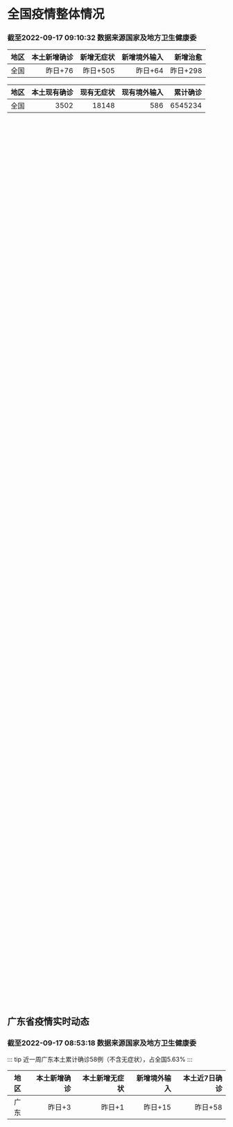 
# 全国疫情整体情况
### 截至2022-09-17 09:10:32 数据来源国家及地方卫生健康委

|地区|本土新增确诊|新增无症状|新增境外输入|新增治愈|
|:--:|---:|---:|---:|---:|
|全国|昨日+76|昨日+505|昨日+64|昨日+298|

|地区|本土现有确诊|现有无症状|现有境外输入|累计确诊|
|:--:|---:|---:|---:|---:|
|全国|3502|18148|586|6545234|

<div id="chinaDayModify" style="width:100%;height:500px;margin-bottom:10px;"></div>
<div id="chinaAddHistoryData" style="width:100%;height:500px;margin-bottom:10px;"></div>
<div id="chinaNowHistoryData" style="width:100%;height:500px;margin-bottom:10px;"></div>
<div id="chinaTotalHistoryData" style="width:100%;height:500px;margin-bottom:10px;"></div>


## 广东省疫情实时动态
### 截至2022-09-17 08:53:18 数据来源国家及地方卫生健康委

::: tip 近一周广东本土累计确诊58例（不含无症状），占全国5.63%
:::

|地区|本土新增确诊|本土新增无症状|新增境外输入|本土近7日确诊|
|:--:|---:|---:|---:|---:|
|广东|昨日+3|昨日+1|昨日+15|昨日+58|

<div id="guangdongModify" style="width:100%;height:500px;margin-bottom:10px;"></div>
<div id="guangdongTotalHistory" style="width:100%;height:500px;margin-bottom:10px;"></div>
<div id="guangzhouModifyHistory" style="width:100%;height:500px;margin-bottom:10px;"></div>


<script>
import * as echarts from 'echarts'
export default {
  mounted () {
    this.chartChDay = echarts.init(document.getElementById("chinaDayModify"), "dark")
,this.chartChAdd = echarts.init(document.getElementById("chinaAddHistoryData"), "dark")
,this.chartChNow = echarts.init(document.getElementById("chinaNowHistoryData"), "dark")
,this.chartChTotal = echarts.init(document.getElementById("chinaTotalHistoryData"), "dark")
,this.chartGdMod = echarts.init(document.getElementById("guangdongModify"), "dark")
,this.chartGdTotal = echarts.init(document.getElementById("guangdongTotalHistory"), "dark")
,this.chartGzMod = echarts.init(document.getElementById("guangzhouModifyHistory"), "dark")


    const option_gd_mod = {
      title: {
        text: '广东疫情新增趋势（人）'
      },
      tooltip: {
        trigger: 'axis'
      },
      legend: {
        data: ['本土新增确诊', '本土新增无症状', '新增境外输入']
      },
      grid: {
        left: '3%',
        right: '4%',
        bottom: '3%',
        containLabel: true
      },
      toolbox: {
        feature: {
          saveAsImage: {}
        }
      },
      xAxis: {
        type: 'category',
        boundaryGap: false,
        data: ["07.20","07.21","07.22","07.23","07.24","07.25","07.26","07.27","07.28","07.29","07.30","07.31","08.01","08.02","08.03","08.04","08.05","08.06","08.07","08.08","08.09","08.10","08.11","08.12","08.13","08.14","08.15","08.16","08.17","08.18","08.19","08.20","08.21","08.22","08.23","08.24","08.25","08.26","08.27","08.28","08.29","08.30","08.31","09.01","09.02","09.03","09.04","09.05","09.06","09.07","09.08","09.09","09.10","09.11","09.12","09.13","09.14","09.15","09.16",]
      },
      yAxis: {
        type: 'value'
      },
      series: [
        {
          name: '本土新增确诊',
          type: 'line',
          stack: 'Total',
          smooth: true,
          data: [18,10,23,11,11,6,3,4,3,1,1,1,0,0,0,1,11,12,37,25,39,25,22,12,14,12,9,9,6,6,8,9,9,7,17,4,4,6,13,10,24,25,40,55,65,79,63,43,42,27,36,26,15,17,7,6,5,5,3,]
        },
        {
          name: '本土新增无症状',
          type: 'line',
          stack: 'Total',
          smooth: true,
          data: [6,13,9,10,13,17,4,8,3,2,2,1,1,1,0,0,2,5,6,13,7,5,14,11,1,4,8,2,2,1,7,9,11,1,5,2,4,2,4,3,12,21,34,41,40,24,26,17,18,12,28,6,10,11,4,3,4,1,1,]
        },
        {
          name: '新增境外输入',
          type: 'line',
          stack: 'Total',
          smooth: true,
          data: [8,33,6,13,19,16,18,10,11,6,8,19,30,19,29,14,10,19,16,16,20,27,19,13,13,15,3,14,7,9,10,9,17,17,13,16,18,15,19,12,11,10,13,16,17,18,16,16,19,6,16,23,19,21,12,11,8,10,15,]
        }
      ]
    };

    const option_gd_total = {
      title: {
        text: '广东疫情概览（人）'
      },
      tooltip: {
        trigger: 'axis'
      },
      legend: {
        data: ['累计确诊', '累计治愈']
      },
      grid: {
        left: '3%',
        right: '4%',
        bottom: '3%',
        containLabel: true
      },
      toolbox: {
        feature: {
          saveAsImage: {}
        }
      },
      xAxis: {
        type: 'category',
        boundaryGap: false,
        data: ["07.20","07.21","07.22","07.23","07.24","07.25","07.26","07.27","07.28","07.29","07.30","07.31","08.01","08.02","08.03","08.04","08.05","08.06","08.07","08.08","08.09","08.10","08.11","08.12","08.13","08.14","08.15","08.16","08.17","08.18","08.19","08.20","08.21","08.22","08.23","08.24","08.25","08.26","08.27","08.28","08.29","08.30","08.31","09.01","09.02","09.03","09.04","09.05","09.06","09.07","09.08","09.09","09.10","09.11","09.12","09.13","09.14","09.15","09.16",]
      },
      yAxis: {
        type: 'value'
      },
      series: [
        {
          name: '累计确诊',
          type: 'line',
          stack: 'Total',
          smooth: true,
          data: [7890,7933,7962,7988,8018,8040,8064,8078,8092,8099,8108,8129,8159,8178,8207,8222,8243,8275,8328,8371,8430,8482,8523,8548,8575,8602,8614,8637,8650,8665,8683,8701,8727,8751,8781,8801,8822,8844,8879,8898,8933,8968,9021,9092,9174,9271,9350,9413,9474,9507,9559,9608,9642,9680,9699,9716,9729,9744,9762,]
        },
        {
          name: '累计治愈',
          type: 'line',
          stack: 'Total',
          smooth: true,
          data: [7552,7593,7593,7609,7640,7669,7705,7736,7763,7792,7808,7832,7857,7896,7921,7948,7973,8017,8032,8054,8075,8093,8105,8119,8142,8165,8183,8207,8225,8252,8268,8289,8323,8343,8367,8399,8430,8470,8507,8529,8561,8591,8620,8641,8671,8708,8725,8744,8775,8804,8831,8855,8888,8923,8959,9011,9075,9140,9140,]
        }
      ]
    };

    const option_gz_mod = {
      title: {
        text: '广州疫情新增趋势（人）'
      },
      tooltip: {
        trigger: 'axis'
      },
      legend: {
        data: ['本土新增确诊', '本土新增无症状']
      },
      grid: {
        left: '3%',
        right: '4%',
        bottom: '3%',
        containLabel: true
      },
      toolbox: {
        feature: {
          saveAsImage: {}
        }
      },
      xAxis: {
        type: 'category',
        boundaryGap: false,
        data: ["0720","0721","0722","0723","0724","0725","0726","0727","0728","0729","0730","0731","0801","0802","0803","0804","0805","0806","0807","0808","0809","0810","0811","0812","0813","0814","0815","0816","0817","0818","0819","0820","0821","0822","0823","0824","0825","0826","0827","0828","0829","0830","0831","0901","0902","0903","0904","0905","0906","0907","0908","0909","0910","0911","0912","0913","0914","0915","0916",]
      },
      yAxis: {
        type: 'value'
      },
      series: [
        {
          name: '本土新增确诊',
          type: 'line',
          stack: 'Total',
          smooth: true,
          data: [1,1,0,1,0,0,0,0,0,0,0,1,0,0,0,0,0,1,4,1,2,0,1,0,0,1,1,3,0,2,0,0,2,0,2,0,0,0,1,1,0,5,5,3,7,4,8,5,6,3,2,0,0,0,0,0,0,0,0,]
        },
        {
          name: '本土新增无症状',
          type: 'line',
          stack: 'Total',
          smooth: true,
          data: [0,0,0,0,0,0,0,0,0,0,0,0,0,0,0,0,0,0,1,0,0,1,0,0,0,0,0,0,1,0,0,0,2,0,0,0,0,0,1,1,0,0,4,2,3,0,1,3,1,1,0,0,0,0,0,0,0,0,1,]
        }
      ]
    };

    const option_ch_day  = {
      series: [
        {
          type: 'treemap',
          data: [
            {
              name: '本土新增确诊昨日+76',
              value: 76,
            },
            {
              name: '新增无症状昨日+505',
              value: 505,
            },
            {
              name: '新增境外输入昨日+64',
              value: 64,
            },
            {
              name: '新增治愈昨日+298',
              value: 298,
            },
          ]
        }
      ]
    };

    const option_ch_add = {
      title: {
        text: '新增疫情整体走势'
      },
      tooltip: {
        trigger: 'axis'
      },
      legend: {
        data: ['本土确诊', '无症状感染', '新增境外输入']
      },
      grid: {
        left: '3%',
        right: '4%',
        bottom: '3%',
        containLabel: true
      },
      toolbox: {
        feature: {
          saveAsImage: {}
        }
      },
      xAxis: {
        type: 'category',
        boundaryGap: false,
        data: ["07.17","07.18","07.19","07.20","07.21","07.22","07.23","07.24","07.25","07.26","07.27","07.28","07.29","07.30","07.31","08.01","08.02","08.03","08.04","08.05","08.06","08.07","08.08","08.09","08.10","08.11","08.12","08.13","08.14","08.15","08.16","08.17","08.18","08.19","08.20","08.21","08.22","08.23","08.24","08.25","08.26","08.27","08.28","08.29","08.30","08.31","09.01","09.02","09.03","09.04","09.05","09.06","09.07","09.08","09.09","09.10","09.11","09.12","09.13","09.14","09.15","09.16",]
      },
      yAxis: {
        type: 'value'
      },
      series: [
        {
          name: '本土确诊',
          type: 'line',
          stack: 'Total',
          smooth: true,
          data: [117,199,108,148,106,128,87,101,98,79,86,60,49,74,33,46,38,53,162,310,337,324,350,380,614,648,646,623,692,530,566,614,559,578,553,360,308,380,345,262,250,259,301,349,349,307,318,440,314,303,264,323,241,259,239,179,164,188,196,126,102,76,]
        },
        {
          name: '无症状感染',
          type: 'line',
          stack: 'Total',
          smooth: true,
          data: [393,500,827,678,774,594,782,579,770,525,435,390,271,360,244,327,251,241,248,275,399,483,478,572,1379,1203,1359,1844,1620,1838,2322,2810,2119,1591,1628,1464,1440,1261,1289,1239,1106,1035,1255,1368,1326,1596,1567,1379,1359,1249,1235,1247,1093,1033,994,959,785,727,762,823,746,505,]
        },
        {
          name: '新增境外输入',
          type: 'line',
          stack: 'Total',
          smooth: true,
          data: [50,38,42,52,69,36,42,49,50,41,33,49,51,42,51,61,63,58,60,51,53,56,49,64,86,56,58,61,78,61,71,68,44,61,49,67,74,33,45,50,50,48,51,33,43,61,55,62,70,46,46,57,39,42,51,55,62,54,41,41,59,64,]
        }
      ]
    };

    const option_ch_now = {
      title: {
        text: '现有疫情整体走势'
      },
      tooltip: {
        trigger: 'axis'
      },
      legend: {
        data: ['本土确诊', '无症状感染', '新增境外输入']
      },
      grid: {
        left: '3%',
        right: '4%',
        bottom: '3%',
        containLabel: true
      },
      toolbox: {
        feature: {
          saveAsImage: {}
        }
      },
      xAxis: {
        type: 'category',
        boundaryGap: false,
        data: ["07.17","07.18","07.19","07.20","07.21","07.22","07.23","07.24","07.25","07.26","07.27","07.28","07.29","07.30","07.31","08.01","08.02","08.03","08.04","08.05","08.06","08.07","08.08","08.09","08.10","08.11","08.12","08.13","08.14","08.15","08.16","08.17","08.18","08.19","08.20","08.21","08.22","08.23","08.24","08.25","08.26","08.27","08.28","08.29","08.30","08.31","09.01","09.02","09.03","09.04","09.05","09.06","09.07","09.08","09.09","09.10","09.11","09.12","09.13","09.14","09.15","09.16",]
      },
      yAxis: {
        type: 'value'
      },
      series: [
        {
          name: '本土确诊',
          type: 'line',
          stack: 'Total',
          smooth: true,
          data: [835,955,1003,1105,1154,1217,1228,1252,1274,1260,1274,1224,1214,1194,1148,1053,997,960,1012,1173,1412,1662,1965,2289,2838,3426,4020,4580,5196,5667,6140,6696,7061,7550,7749,7884,7679,7426,7132,7027,6660,6364,6101,5973,5834,5779,5658,5756,5636,5668,5670,5709,5713,5666,5575,5403,5083,4851,4714,4334,3681,3502,]
        },
        {
          name: '无症状感染',
          type: 'line',
          stack: 'Total',
          smooth: true,
          data: [475,470,481,510,530,534,529,524,532,536,522,530,541,537,530,541,570,588,611,599,597,608,596,607,633,636,648,652,677,680,704,716,699,693,700,699,712,660,632,621,597,568,547,510,501,519,530,551,562,559,557,571,548,560,560,567,568,566,563,550,565,586,]
        },
        {
          name: '新增境外输入',
          type: 'line',
          stack: 'Total',
          smooth: true,
          data: [3414,3652,4222,4625,5053,5339,5823,5979,6474,6675,6621,6643,6555,6545,6286,5985,5615,5268,4972,4591,4396,4413,4468,4763,5571,6374,7355,9003,10303,11867,13876,16430,18156,19300,20038,20791,21414,21435,21470,21752,21618,21301,21326,21729,22052,22906,23471,23260,23287,23491,23860,24163,24009,23400,22660,22555,21919,21298,20832,20206,18729,18148,]
        }
      ]
    };

    const option_ch_total = {
      title: {
        text: '累计疫情整体走势'
      },
      tooltip: {
        trigger: 'axis'
      },
      legend: {
        data: ['确诊(含港澳台)', '死亡(含港澳台)']
      },
      grid: {
        left: '3%',
        right: '4%',
        bottom: '3%',
        containLabel: true
      },
      toolbox: {
        feature: {
          saveAsImage: {}
        }
      },
      xAxis: {
        type: 'category',
        boundaryGap: false,
        data: ["07.17","07.18","07.19","07.20","07.21","07.22","07.23","07.24","07.25","07.26","07.27","07.28","07.29","07.30","07.31","08.01","08.02","08.03","08.04","08.05","08.06","08.07","08.08","08.09","08.10","08.11","08.12","08.13","08.14","08.15","08.16","08.17","08.18","08.19","08.20","08.21","08.22","08.23","08.24","08.25","08.26","08.27","08.28","08.29","08.30","08.31","09.01","09.02","09.03","09.04","09.05","09.06","09.07","09.08","09.09","09.10","09.11","09.12","09.13","09.14","09.15","09.16",]
      },
      yAxis: {
        type: 'value'
      },
      series: [
        {
          name: '确诊(含港澳台)',
          type: 'line',
          stack: 'Total',
          smooth: true,
          data: [4839118,4857924,4885768,4913840,4939904,4964889,4988264,5010666,5028631,5054540,5081141,5106026,5130275,5152593,5174467,5191827,5216119,5240799,5264782,5287626,5308583,5331691,5348157,5372961,5398259,5422523,5445908,5468619,5491267,5508415,5532984,5559514,5584597,5609324,5633111,5656972,5675269,5703179,5733500,5762559,5790726,5817871,5846327,5868458,5901615,5938060,5974028,6009747,6044288,6080405,6106096,6144277,6187141,6223835,6259551,6296680,6330038,6356783,6404975,6455788,6502479,6545234,]
        },
        {
          name: '死亡(含港澳台)',
          type: 'line',
          stack: 'Total',
          smooth: true,
          data: [22844,22895,22936,22994,23072,23164,23224,23297,23353,23396,23434,23501,23563,23627,23662,23704,23746,23782,23841,23899,23954,24001,24034,24055,24084,24129,24164,24207,24232,24258,24285,24322,24361,24401,24442,24471,24499,24525,24557,24603,24655,24699,24740,24766,24806,24836,24883,24927,24976,25019,25058,25088,25130,25171,25237,25275,25315,25354,25381,25428,25491,25553,]
        }
      ]
    };

    this.chartGdMod.setOption(option_gd_mod);
    this.chartGdTotal.setOption(option_gd_total);
    this.chartGzMod.setOption(option_gz_mod);
    this.chartChDay.setOption(option_ch_day);
    this.chartChAdd.setOption(option_ch_add);
    this.chartChNow.setOption(option_ch_now);
    this.chartChTotal.setOption(option_ch_total);

    window.onresize = () => {
      this.chartGdMod.resize()
      this.chartGdTotal.resize()
      this.chartGzMod.resize()
      this.chartChDay.resize()
      this.chartChAdd.resize()
      this.chartChNow.resize()
      this.chartChTotal.resize()
    }
  }
}
</script>

## 广东省各地区疫情情况

::: danger 38个中高风险地区
:::

|地区|本土新增确诊|本土新增无症状|本土近7日确诊|中高风险地区|
|:--:|---:|---:|---:|---:|
|深圳|+2|0|+44|+28|
|江门|+1|0|+6|+6|
|广州|0|+1|0|0|
|汕头|0|0|+3|0|
|茂名|0|0|+2|0|
|惠州|0|0|+2|0|
|佛山|0|0|+1|0|
|河源|0|0|0|0|
|阳江|0|0|0|0|
|肇庆|0|0|0|0|
|汕尾|0|0|0|0|
|珠海|0|0|0|0|
|云浮|0|0|0|0|
|潮州|0|0|0|0|
|中山|0|0|0|0|
|梅州|0|0|0|0|
|湛江|0|0|0|0|
|东莞|0|0|0|+4|
|揭阳|0|0|0|0|
|清远|0|0|0|0|
|韶关|0|0|0|0|


## 广东疫情热点动态

  
### 09-17 09:13
::: tip 广东昨日新增本土确诊病例3例 本土无症状感染者1例
来源：证券时报网证券时报网讯，16日0-24时，广东省新增本土确诊病例3例（深圳2例，江门1例）；新增本土无症状感染者1例（广州1例）。全省新增境外输入确诊病例11例（广州6例，深圳3例，珠海1例，佛...

信息来源：金融界

[阅读全文](https://h5.baike.qq.com/mobile/landing.html?docid=20220917A01K5M00&isNews=1&adtag=wxjk.yqssc.yqdt)
:::

### 09-17 09:02
::: tip 广东深圳新增2例确诊病例，住在福田区
深圳卫健委9月16日0-24时，深圳在集中隔离观察人员中发现2例新冠肺炎确诊病例。新增病例，情况如下病例1男，46岁，居住在福田区梅林街道绿景虹湾，在集中隔离观察人员中发现。病例2女，12岁，居住在福...

信息来源：北京日报客户端

[阅读全文](https://h5.baike.qq.com/mobile/landing.html?docid=20220917A01G0C00&isNews=1&adtag=wxjk.yqssc.yqdt)
:::

### 09-17 09:01
::: tip 16日深圳新增2例确诊病例，无社会面活动轨迹
文/羊城晚报全媒体记者 郑明达9月17日，记者从深圳市卫健委获悉，9月16日0-24时，深圳在集中隔离观察人员中发现2例新冠肺炎确诊病例。新增病例，情况如下病例1男，46岁，居住在福田区梅林街道绿景虹...

信息来源：羊城派

[阅读全文](https://h5.baike.qq.com/mobile/landing.html?docid=20220917A01FN000&isNews=1&adtag=wxjk.yqssc.yqdt)
:::

### 09-17 08:52
::: tip 最新！福田、龙华、罗湖发布6通告，涉这些区域
昨天晚间至今天（17日）

福田区、龙华区、罗湖区发布6条通告

调整多个街道相关区域和措施...

深圳大事件

[阅读全文](https://mp.weixin.qq.com/s?__biz=MzA4NTczOTMzMQ==&mid=2651382530&idx=2&sn=16e3668c4d4eb9d19b3a9c383ee7e926&chksm=842f112eb3589838978f8f83c2c277091ec1e6b44d0f7b2b63b157c9b9b483cbcb2a7911a40a&mpshare=1&scene=1&srcid=0917f69Hi9fk3WoOSuBeFFf9&sharer_sharetime=1663381848914&sharer_shareid=d35647f873619e01ec6c2f6ddaa3a96d&version=4.0.16.6007&platform=win#rd)
:::

### 09-17 08:50
::: tip 广东9月16日新增本土确诊病例3例、本土无症状感染者1例
广东卫健委通报，9月16日0-24时，全省新增本土确诊病例3例（深圳2例，江门1例）；新增本土无症状感染者1例（广州1例）。全省新增境外输入确诊病例11例（广州6例，深圳3例，珠海1例，佛山1例）；新...

信息来源：界面新闻

[阅读全文](https://h5.baike.qq.com/mobile/landing.html?docid=20220917A01D3J00&isNews=1&adtag=wxjk.yqssc.yqdt)
:::

### 09-17 08:49
::: tip 广东9月16日新增本土确诊病例3例，本土无症状感染者1例
9月16日0-24时，全省新增本土确诊病例3例（深圳2例，江门1例）；新增本土无症状感染者1例（广州1例）。全省新增境外输入确诊病例11例（广州6例，深圳3例，珠海1例，佛山1例）；新增境外输入无症状...

信息来源：成都商报红星新闻

[阅读全文](https://h5.baike.qq.com/mobile/landing.html?docid=20220917A01CUX00&isNews=1&adtag=wxjk.yqssc.yqdt)
:::

### 09-17 08:46
::: tip 广东昨日新增本土确诊病例3例
【广东昨日新增本土确诊病例3例】财联社9月17日电，16日0-24时，广东省新增本土确诊病例3例（深圳2例，江门1例）；新增本土无症状感染者1例（广州1例）。全省新增境外输入确诊病例11例（广州6例，...

信息来源：财联社

[阅读全文](https://h5.baike.qq.com/mobile/landing.html?docid=20220917A01CF300&isNews=1&adtag=wxjk.yqssc.yqdt)
:::

### 09-17 08:46
::: tip 深圳9月16日新增2例确诊病例，详情公布
深圳卫健委通报，9月16日0-24时，深圳在集中隔离观察人员中发现2例新冠肺炎确诊病例。新增病例，情况如下病例1男，46岁，居住在福田区梅林街道绿景虹湾，在集中隔离观察人员中发现。病例2女，12岁，居...

信息来源：界面新闻

[阅读全文](https://h5.baike.qq.com/mobile/landing.html?docid=20220917A01C8500&isNews=1&adtag=wxjk.yqssc.yqdt)
:::

### 09-17 08:45
::: tip 广东昨日新增本土确诊病例3例和本土无症状感染者1例
9月16日0-24时，广东新增本土确诊病例3例（深圳2例，江门1例）；新增本土无症状感染者1例（广州1例）。全省新增境外输入确诊病例11例（广州6例，深圳3例，珠海1例，佛山1例）；新增境外输入无症状...

信息来源：南方都市报

[阅读全文](https://h5.baike.qq.com/mobile/landing.html?docid=20220917A01BY700&isNews=1&adtag=wxjk.yqssc.yqdt)
:::

### 09-17 08:10
::: tip 广州番禺区发现一名省外来穗人员核酸检测异常
广州市番禺区关于一名省外来穗人员核酸检测异常情况的通报9月16日，番禺区发现1名省外来穗人员核酸检测异常，区新冠肺炎疫情防控指挥部接报后立即启动应急响应，实施区域管控、流调排查、隔离转运、核酸筛查、场...

信息来源：南方都市报

[阅读全文](https://h5.baike.qq.com/mobile/landing.html?docid=20220917A014C200&isNews=1&adtag=wxjk.yqssc.yqdt)
:::

